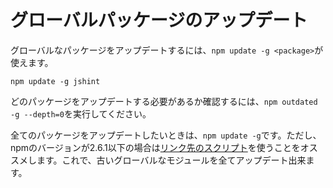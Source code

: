 # グローバルパッケージのアップデート

グローバルなパッケージをアップデートするには、`npm update -g <package>`が使えます。  

```
npm update -g jshint
```

どのパッケージをアップデートする必要があるか確認するには、`npm outdated -g --depth=0`を実行してください。  

全てのパッケージをアップデートしたいときは、`npm update -g`です。ただし、npmのバージョンが2.6.1以下の場合は[リンク先のスクリプト](https://gist.github.com/othiym23/4ac31155da23962afd0e)を使うことをオススメします。これで、古いグローバルなモジュールを全てアップデート出来ます。